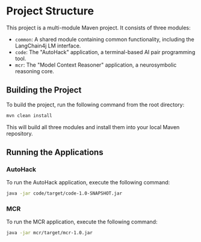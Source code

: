 # Project Structure

This project is a multi-module Maven project. It consists of three modules:

- `common`: A shared module containing common functionality, including the LangChain4j LM interface.
- `code`: The "AutoHack" application, a terminal-based AI pair programming tool.
- `mcr`: The "Model Context Reasoner" application, a neurosymbolic reasoning core.

## Building the Project

To build the project, run the following command from the root directory:

```bash
mvn clean install
```

This will build all three modules and install them into your local Maven repository.

## Running the Applications

### AutoHack

To run the AutoHack application, execute the following command:

```bash
java -jar code/target/code-1.0-SNAPSHOT.jar
```

### MCR

To run the MCR application, execute the following command:

```bash
java -jar mcr/target/mcr-1.0.jar
```
